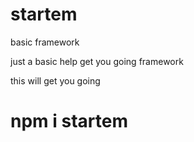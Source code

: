 # startem
basic framework

just a basic help get you going framework

this will get you going
# npm i startem
